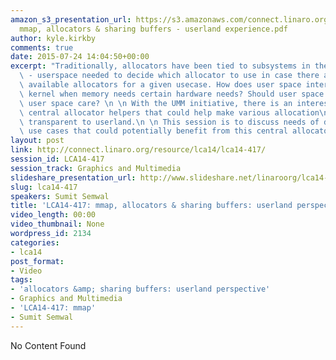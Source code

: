 ```yaml
---
amazon_s3_presentation_url: https://s3.amazonaws.com/connect.linaro.org/lca14/presentations/LCA14-417-
  mmap, allocators & sharing buffers - userland experience.pdf
author: kyle.kirkby
comments: true
date: 2015-07-24 14:04:50+00:00
excerpt: "Traditionally, allocators have been tied to subsystems in the Linux world\
  \ - userspace needed to decide which allocator to use in case there are multiple\
  \ available allocators for a given usecase. How does user space interact with the\
  \ kernel when memory needs certain hardware needs? Should user space know? Should\
  \ user space care? \n \n With the UMM initiative, there is an interest in creating\
  \ central allocator helpers that could help make various allocation\n idiosyncrasies\
  \ transparent to userland.\n \n This session is to discuss needs of different userland\
  \ use cases that could potentially benefit from this central allocator idea."
layout: post
link: http://connect.linaro.org/resource/lca14/lca14-417/
session_id: LCA14-417
session_track: Graphics and Multimedia
slideshare_presentation_url: http://www.slideshare.net/linaroorg/lca14-417-mmapallocatorssharingbuffersuserlandexperience
slug: lca14-417
speakers: Sumit Semwal
title: 'LCA14-417: mmap, allocators & sharing buffers: userland perspective'
video_length: 00:00
video_thumbnail: None
wordpress_id: 2134
categories:
- lca14
post_format:
- Video
tags:
- 'allocators &amp; sharing buffers: userland perspective'
- Graphics and Multimedia
- 'LCA14-417: mmap'
- Sumit Semwal
---
```


No Content Found
